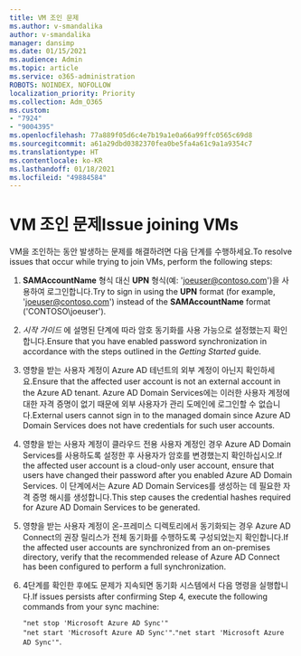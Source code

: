 ```yaml
---
title: VM 조인 문제
ms.author: v-smandalika
author: v-smandalika
manager: dansimp
ms.date: 01/15/2021
ms.audience: Admin
ms.topic: article
ms.service: o365-administration
ROBOTS: NOINDEX, NOFOLLOW
localization_priority: Priority
ms.collection: Adm_O365
ms.custom:
- "7924"
- "9004395"
ms.openlocfilehash: 77a889f05d6c4e7b19a1e0a66a99ffc0565c69d8
ms.sourcegitcommit: a61a29dbd0382370fea0be5fa4a61c9a1a9354c7
ms.translationtype: HT
ms.contentlocale: ko-KR
ms.lasthandoff: 01/18/2021
ms.locfileid: "49884584"
---
```

# <a name="issue-joining-vms"></a><span data-ttu-id="044c6-102">VM 조인 문제</span><span class="sxs-lookup"><span data-stu-id="044c6-102">Issue joining VMs</span></span>

<span data-ttu-id="044c6-103">VM을 조인하는 동안 발생하는 문제를 해결하려면 다음 단계를 수행하세요.</span><span class="sxs-lookup"><span data-stu-id="044c6-103">To resolve issues that occur while trying to join VMs, perform the following steps:</span></span>

1. <span data-ttu-id="044c6-104">**SAMAccountName** 형식 대신 **UPN** 형식(예: 'joeuser@contoso.com')을 사용하여 로그인합니다.</span><span class="sxs-lookup"><span data-stu-id="044c6-104">Try to sign in using the **UPN** format (for example, 'joeuser@contoso.com') instead of the **SAMAccountName** format ('CONTOSO\joeuser').</span></span>
2. <span data-ttu-id="044c6-105">*시작 가이드* 에 설명된 단계에 따라 암호 동기화를 사용 가능으로 설정했는지 확인합니다.</span><span class="sxs-lookup"><span data-stu-id="044c6-105">Ensure that you have enabled password synchronization in accordance with the steps outlined in the *Getting Started* guide.</span></span>
3. <span data-ttu-id="044c6-106">영향을 받는 사용자 계정이 Azure AD 테넌트의 외부 계정이 아닌지 확인하세요.</span><span class="sxs-lookup"><span data-stu-id="044c6-106">Ensure that the affected user account is not an external account in the Azure AD tenant.</span></span> <span data-ttu-id="044c6-107">Azure AD Domain Services에는 이러한 사용자 계정에 대한 자격 증명이 없기 때문에 외부 사용자가 관리 도메인에 로그인할 수 없습니다.</span><span class="sxs-lookup"><span data-stu-id="044c6-107">External users cannot sign in to the managed domain since Azure AD Domain Services does not have credentials for such user accounts.</span></span>
4. <span data-ttu-id="044c6-108">영향을 받는 사용자 계정이 클라우드 전용 사용자 계정인 경우 Azure AD Domain Services를 사용하도록 설정한 후 사용자가 암호를 변경했는지 확인하십시오.</span><span class="sxs-lookup"><span data-stu-id="044c6-108">If the affected user account is a cloud-only user account, ensure that users have changed their password after you enabled Azure AD Domain Services.</span></span> <span data-ttu-id="044c6-109">이 단계에서는 Azure AD Domain Services를 생성하는 데 필요한 자격 증명 해시를 생성합니다.</span><span class="sxs-lookup"><span data-stu-id="044c6-109">This step causes the credential hashes required for Azure AD Domain Services to be generated.</span></span>
5. <span data-ttu-id="044c6-110">영향을 받는 사용자 계정이 온-프레미스 디렉토리에서 동기화되는 경우 Azure AD Connect의 권장 릴리스가 전체 동기화를 수행하도록 구성되었는지 확인합니다.</span><span class="sxs-lookup"><span data-stu-id="044c6-110">If the affected user accounts are synchronized from an on-premises directory, verify that the recommended release of Azure AD Connect has been configured to perform a full synchronization.</span></span>
6. <span data-ttu-id="044c6-111">4단계를 확인한 후에도 문제가 지속되면 동기화 시스템에서 다음 명령을 실행합니다.</span><span class="sxs-lookup"><span data-stu-id="044c6-111">If issues persists after confirming Step 4, execute the following commands from your sync machine:</span></span>
 
     `"net stop 'Microsoft Azure AD Sync'"`  
     <span data-ttu-id="044c6-112">`"net start 'Microsoft Azure AD Sync'"`.</span><span class="sxs-lookup"><span data-stu-id="044c6-112">`"net start 'Microsoft Azure AD Sync'"`.</span></span>